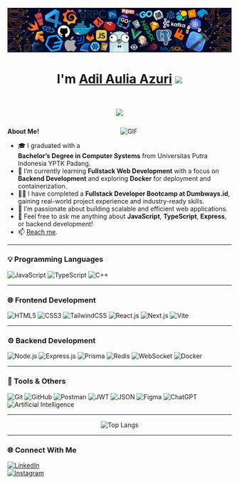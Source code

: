 <!-- HEADER -->

![Github Banner](img/banner.png)

<h1 align="center">I'm 
<a href="https://github.com/adil-azuri">Adil Aulia Azuri</a>
<img src="https://media.giphy.com/media/hvRJCLFzcasrR4ia7z/giphy.gif" width="30">
</h1>

<h1 align="center">
<img src="https://readme-typing-svg.herokuapp.com?lines=Web+Developer;Software+Engineer;Fullstack+Developer;Always%20Learning%20New%20Things&center=true&width=420&height=45">
</h1>

<!-- ABOUT ME -->
<img align="right" alt="GIF" src="/img/coding-typing.gif" width="250" style="margin-left: 20px; margin-bottom: 20px;" />

**About Me!**

- 🎓 I graduated with a **Bachelor’s Degree in Computer Systems** from Universitas Putra Indonesia YPTK Padang.
- 🌱 I’m currently learning **Fullstack Web Development** with a focus on **Backend Development** and exploring **Docker** for deployment and containerization.
- 👨‍💻 I have completed a **Fullstack Developer Bootcamp at Dumbways.id**, gaining real-world project experience and industry-ready skills.
- 🤔 I’m passionate about building scalable and efficient web applications.
- 💬 Feel free to ask me anything about **JavaScript**, **TypeScript**, **Express**, or backend development!
- 📫 [Reach me](mailto:adil.azuri.145@gmail.com).

---

### 💡 Programming Languages

![JavaScript](https://img.shields.io/badge/JavaScript-F7DF1E?style=flat-square&logo=javascript&logoColor=black)
![TypeScript](https://img.shields.io/badge/TypeScript-3178C6?style=flat-square&logo=typescript&logoColor=white)
![C++](https://img.shields.io/badge/C++-00599C?style=flat-square&logo=c%2B%2B&logoColor=white)

---

### 🌐 Frontend Development

![HTML5](https://img.shields.io/badge/HTML5-E34F26?style=flat-square&logo=html5&logoColor=white)
![CSS3](https://img.shields.io/badge/CSS3-1572B6?style=flat-square&logo=css3&logoColor=white)
![TailwindCSS](https://img.shields.io/badge/TailwindCSS-38B2AC?style=flat-square&logo=tailwindcss&logoColor=white)
![React.js](https://img.shields.io/badge/React.js-61DAFB?style=flat-square&logo=react&logoColor=white)
![Next.js](https://img.shields.io/badge/Next.js-000000?style=flat-square&logo=nextdotjs&logoColor=white)
![Vite](https://img.shields.io/badge/Vite-646CFF?style=flat-square&logo=vite&logoColor=white)

---

### ⚙️ Backend Development

![Node.js](https://img.shields.io/badge/Node.js-339933?style=flat-square&logo=node.js&logoColor=white)
![Express.js](https://img.shields.io/badge/Express.js-000000?style=flat-square&logo=express&logoColor=white)
![Prisma](https://img.shields.io/badge/Prisma-2D3748?style=flat-square&logo=prisma&logoColor=white)
![Redis](https://img.shields.io/badge/Redis-DC382D?style=flat-square&logo=redis&logoColor=white)
![WebSocket](https://img.shields.io/badge/WebSocket-010101?style=flat-square&logo=socket.io&logoColor=white)
![Docker](https://img.shields.io/badge/Docker-2496ED?style=flat-square&logo=docker&logoColor=white)

---

### 🧰 Tools & Others

![Git](https://img.shields.io/badge/Git-F05032?style=flat-square&logo=git&logoColor=white)
![GitHub](https://img.shields.io/badge/GitHub-181717?style=flat-square&logo=github&logoColor=white)
![Postman](https://img.shields.io/badge/Postman-FF6C37?style=flat-square&logo=postman&logoColor=white)
![JWT](https://img.shields.io/badge/JWT-000000?style=flat-square&logo=jsonwebtokens&logoColor=white)
![JSON](https://img.shields.io/badge/JSON-000000?style=flat-square&logo=json&logoColor=white)
![Figma](https://img.shields.io/badge/Figma-F24E1E?style=flat-square&logo=figma&logoColor=white)
![ChatGPT](https://img.shields.io/badge/ChatGPT-74AA9C?style=flat-square&logo=openai&logoColor=white)
![Artificial Intelligence](https://img.shields.io/badge/AI-000000?style=flat-square&logo=artificialintelligence&logoColor=white)

---

<p align="center">
  <img src="https://github-readme-stats.vercel.app/api/top-langs/?username=adil-azuri&layout=compact&theme=tokyonight" alt="Top Langs" />
</p>

---

### 🌐 Connect With Me

[![LinkedIn](https://img.shields.io/badge/LinkedIn-0077B5?style=flat-square&logo=linkedin&logoColor=white)](https://www.linkedin.com/in/adil-aulia-azuri)  
[![Instagram](https://img.shields.io/badge/Instagram-E4405F?style=flat-square&logo=instagram&logoColor=white)](https://instagram.com/adil_azuri)
